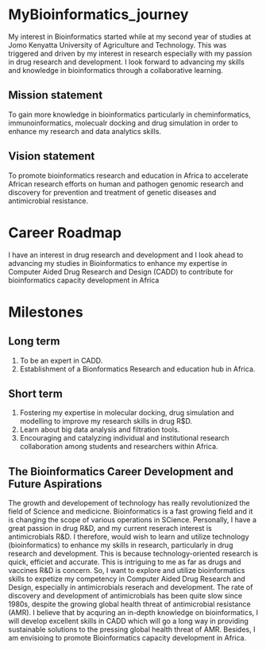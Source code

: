 # MyBioinformatics_journey

My interest in Bioinformatics started while at my second year of studies at Jomo Kenyatta University of Agriculture and Technology. This was triggered and driven by my interest in research especially with my passion in drug research and development. I look forward to advancing my skills and knowledge in bioinformatics through a collaborative learning.

## Mission statement

To gain more knowledge in bioinformatics particularly in cheminformatics, immunoinformatics, molecualr docking and drug simulation in order to enhance my research and data analytics skills.

## Vision statement

To promote bioinformatics research and education in Africa to accelerate African research efforts on human and pathogen genomic research and discovery for prevention and treatment of genetic diseases and antimicrobial resistance.

# Career Roadmap

I have an interest in drug research and development and I look ahead to advancing my studies in Bioinformatics to enhance my expertise in Computer Aided Drug Research and Design (CADD) to contribute for bioinformatics capacity development in Africa

# Milestones

## Long term

1. To be an expert in CADD.
2. Establishment of a Bionformatics Research and education hub in Africa.

## Short term

1. Fostering my expertise in molecular docking, drug simulation and modelling to improve my research skills in drug R$D.
2. Learn about big data analysis and filtration tools. 
2. Encouraging and catalyzing individual and institutional research collaboration among students and researchers within Africa.

## The Bioinformatics Career Development and Future Aspirations

The growth and developement of technology has really revolutionized the field of Science and medicicne. Bioinformatics is a fast growing field and it is changing the scope of various operations in SCience. Personally, I have a great passion in drug R&D, and my current reserach interest is antimicrobials R&D. I therefore, would wish to learn and utilize technology (bioinformatics) to enhance my skills in research, particularly in drug research and development. This is because technology-oriented research is quick, efficiet and accurate. This is intriguing to me as far as drugs and vaccines R&D is concern. So, I want to explore and utilize bioinformatics skills to expetize my competency in Computer Aided Drug Research and Design, especially in antimicrobials reserach and development. The rate of discovery and development of antimicrobials has been quite slow since 1980s, despite the growing global health threat of antimicrobial resistance (AMR). I believe that by acquring an in-depth knowledge on bioinformatics, I will develop excellent skills in CADD which will go a long way in providing sustainable solutions to the pressing global health threat of AMR. Besides, I am envisioing to promote Bioinformatics capacity development in Africa.
